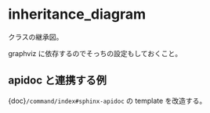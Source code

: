 # inheritance_diagram

クラスの継承図。

graphviz に依存するのでそっちの設定もしておくこと。

## apidoc と連携する例

{doc}`/command/index#sphinx-apidoc` の template を改造する。
